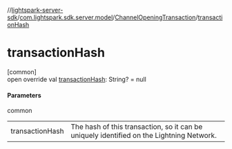 //[lightspark-server-sdk](../../../index.md)/[com.lightspark.sdk.server.model](../index.md)/[ChannelOpeningTransaction](index.md)/[transactionHash](transaction-hash.md)

# transactionHash

[common]\
open override val [transactionHash](transaction-hash.md): String? = null

#### Parameters

common

| | |
|---|---|
| transactionHash | The hash of this transaction, so it can be uniquely identified on the Lightning Network. |
